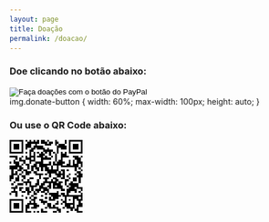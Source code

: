 ```yaml
---
layout: page
title: Doação
permalink: /doacao/
---
```

### Doe clicando no botão abaixo:

<form action="https://www.paypal.com/cgi-bin/webscr" method="post" target="_top">
<input type="hidden" name="cmd" value="_s-xclick" />
<input type="hidden" name="hosted_button_id" value="FJ45H25685R32" />
<input type="image" class="donate-button" src="https://images.mixer.com/s3h7RJwexP1J1XqeBhnkdwDVaZIShulsYCzJVHDc8g6E/http://arteevida.org.br/wp-content/uploads/2018/01/Bot%C3%A3o-DOAR-Pay-Pal.png" border="0" name="submit" title="PayPal - The safer, easier way to pay online!" alt="Faça doações com o botão do PayPal" />
<img alt="" border="0" src="https://www.paypal.com/pt_BR/i/scr/pixel.gif" width="1" height="1" />
</form>
img.donate-button {
	width: 60%;
	max-width: 100px;
	height: auto;
}

### Ou use o QR Code abaixo:

![QRCode](/assets/QRCodeDonate.png)

